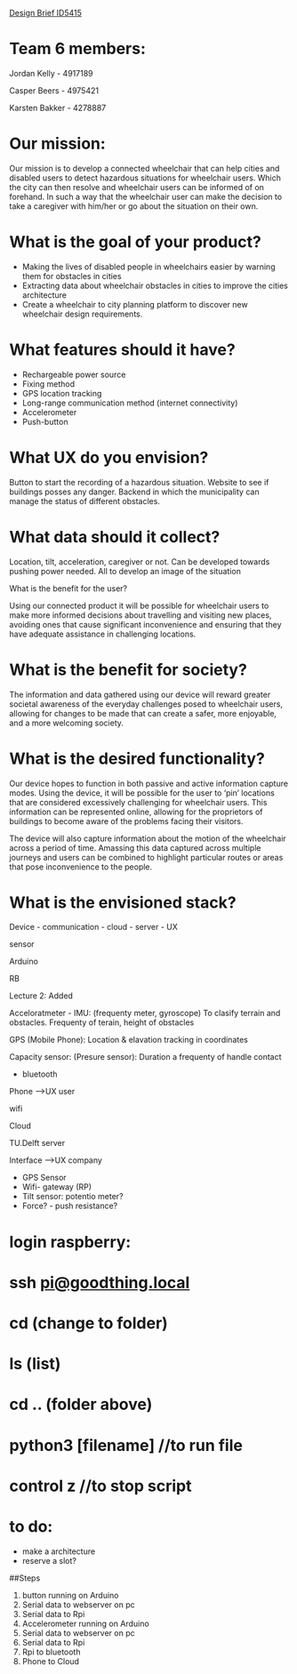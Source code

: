 <span style="text-decoration:underline;">Design Brief ID5415</span>

# Team 6 members:

Jordan Kelly		- 4917189

Casper Beers		- 4975421

Karsten Bakker	- 4278887

# Our mission:

Our mission is to develop a connected wheelchair that can help cities and disabled users to detect hazardous situations for wheelchair users. Which the city can then resolve and wheelchair users can be informed of on forehand. In such a way that the wheelchair user can make the decision to take a caregiver with him/her or go about the situation on their own.

# What is the goal of your product?



*   Making the lives of disabled people in wheelchairs easier by warning them for obstacles in cities
*   Extracting data about wheelchair obstacles in cities to improve the cities architecture
*   Create a wheelchair to city planning platform to discover new wheelchair design requirements.

# What features should it have?



*   Rechargeable power source
*   Fixing method
*   GPS location tracking
*   Long-range communication method (internet connectivity)
*   Accelerometer
*   Push-button

# What UX do you envision?

Button to start the recording of a hazardous situation. Website to see if buildings posses any danger. Backend in which the municipality can manage the status of different obstacles.

# What data should it collect?

Location, tilt, acceleration, caregiver or not. Can be developed towards pushing power needed. All to develop an image of the situation

What is the benefit for the user?

Using our connected product it will be possible for wheelchair users to make more informed decisions about travelling and visiting new places, avoiding ones that cause significant inconvenience and ensuring that they have adequate assistance in challenging locations.

# What is the benefit for society?

The information and data gathered using our device will reward greater societal awareness of the everyday challenges posed to wheelchair users, allowing for changes to be made that can create a safer, more enjoyable, and a more welcoming society.

# What is the desired functionality?

Our device hopes to function in both passive and active information capture modes. Using the device, it will be possible for the user to ‘pin’ locations that are considered excessively challenging for wheelchair users. This information can be represented online, allowing for the proprietors of buildings to become aware of the problems facing their visitors.

The device will also capture information about the motion of the wheelchair across a period of time. Amassing this data captured across multiple journeys and users can be combined to highlight particular routes or areas that pose inconvenience to the people.

# What is the envisioned stack?

Device - communication - cloud - server - UX

sensor

Arduino

RB

Lecture 2:
Added


Acceloratmeter - IMU: (frequenty meter, gyroscope) To clasify terrain and obstacles. Frequenty of terain, height of obstacles

GPS (Mobile Phone): Location & elavation tracking in coordinates

Capacity sensor: (Presure sensor): Duration a frequenty of handle contact




*   bluetooth

Phone				-->UX user

wifi

Cloud

TU.Delft server

Interface				-->UX company



*   GPS Sensor
*   Wifi- gateway (RP)
*   Tilt sensor: potentio meter?
*   Force? - push resistance?

# login raspberry:
# ssh pi@goodthing.local

# cd (change to folder)
# ls (list)
# cd .. (folder above)
# python3 [filename] //to run file
# control z //to stop script

# to do:
- make a architecture
- reserve a slot?

##Steps

1. button running on Arduino
2. Serial data to webserver on pc
3. Serial data to Rpi
4. Accelerometer running on Arduino
5. Serial data to webserver on pc
6. Serial data to Rpi
7. Rpi to bluetooth
8. Phone to Cloud
